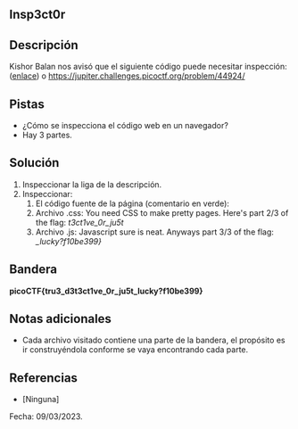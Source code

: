 ## Insp3ct0r

## Descripción
Kishor Balan nos avisó que el siguiente código puede necesitar inspección: ([enlace](https://jupiter.challenges.picoctf.org/problem/44924/)) o https://jupiter.challenges.picoctf.org/problem/44924/

## Pistas
* ¿Cómo se inspecciona el código web en un navegador?
* Hay 3 partes.

## Solución
1. Inspeccionar la liga de la descripción.
2. Inspeccionar:
	1. El código fuente de la página (comentario en verde): <!-- Html is neat. Anyways have 1/3 of the flag: picoCTF{tru3_d3 -->
	2. Archivo .css: You need CSS to make pretty pages. Here's part 2/3 of the flag: *t3ct1ve_0r_ju5t* 
	3. Archivo .js:  Javascript sure is neat. Anyways part 3/3 of the flag: *_lucky?f10be399}*

## Bandera
**picoCTF{tru3_d3t3ct1ve_0r_ju5t_lucky?f10be399}**

## Notas adicionales
* Cada archivo visitado contiene una parte de la bandera, el propósito es ir construyéndola conforme se vaya encontrando cada parte.

## Referencias
* [Ninguna]

Fecha: 09/03/2023.